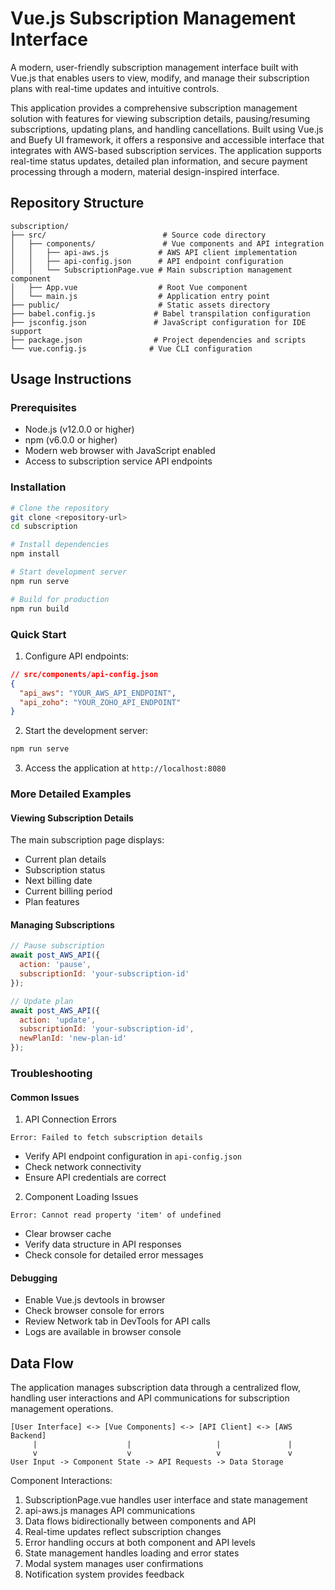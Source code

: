 # Vue.js Subscription Management Interface

A modern, user-friendly subscription management interface built with Vue.js that enables users to view, modify, and manage their subscription plans with real-time updates and intuitive controls.

This application provides a comprehensive subscription management solution with features for viewing subscription details, pausing/resuming subscriptions, updating plans, and handling cancellations. Built using Vue.js and Buefy UI framework, it offers a responsive and accessible interface that integrates with AWS-based subscription services. The application supports real-time status updates, detailed plan information, and secure payment processing through a modern, material design-inspired interface.

## Repository Structure
```
subscription/
├── src/                          # Source code directory
│   ├── components/               # Vue components and API integration
│   │   ├── api-aws.js           # AWS API client implementation
│   │   ├── api-config.json      # API endpoint configuration
│   │   └── SubscriptionPage.vue # Main subscription management component
│   ├── App.vue                  # Root Vue component
│   └── main.js                  # Application entry point
├── public/                      # Static assets directory
├── babel.config.js             # Babel transpilation configuration
├── jsconfig.json               # JavaScript configuration for IDE support
├── package.json                # Project dependencies and scripts
└── vue.config.js              # Vue CLI configuration
```

## Usage Instructions
### Prerequisites
- Node.js (v12.0.0 or higher)
- npm (v6.0.0 or higher)
- Modern web browser with JavaScript enabled
- Access to subscription service API endpoints

### Installation

```bash
# Clone the repository
git clone <repository-url>
cd subscription

# Install dependencies
npm install

# Start development server
npm run serve

# Build for production
npm run build
```

### Quick Start

1. Configure API endpoints:
```json
// src/components/api-config.json
{
  "api_aws": "YOUR_AWS_API_ENDPOINT",
  "api_zoho": "YOUR_ZOHO_API_ENDPOINT"
}
```

2. Start the development server:
```bash
npm run serve
```

3. Access the application at `http://localhost:8080`

### More Detailed Examples

#### Viewing Subscription Details
The main subscription page displays:
- Current plan details
- Subscription status
- Next billing date
- Current billing period
- Plan features

#### Managing Subscriptions
```javascript
// Pause subscription
await post_AWS_API({
  action: 'pause',
  subscriptionId: 'your-subscription-id'
});

// Update plan
await post_AWS_API({
  action: 'update',
  subscriptionId: 'your-subscription-id',
  newPlanId: 'new-plan-id'
});
```

### Troubleshooting

#### Common Issues

1. API Connection Errors
```
Error: Failed to fetch subscription details
```
- Verify API endpoint configuration in `api-config.json`
- Check network connectivity
- Ensure API credentials are correct

2. Component Loading Issues
```
Error: Cannot read property 'item' of undefined
```
- Clear browser cache
- Verify data structure in API responses
- Check console for detailed error messages

#### Debugging
- Enable Vue.js devtools in browser
- Check browser console for errors
- Review Network tab in DevTools for API calls
- Logs are available in browser console

## Data Flow

The application manages subscription data through a centralized flow, handling user interactions and API communications for subscription management operations.

```ascii
[User Interface] <-> [Vue Components] <-> [API Client] <-> [AWS Backend]
     |                    |                   |               |
     v                    v                   v               v
User Input -> Component State -> API Requests -> Data Storage
```

Component Interactions:
1. SubscriptionPage.vue handles user interface and state management
2. api-aws.js manages API communications
3. Data flows bidirectionally between components and API
4. Real-time updates reflect subscription changes
5. Error handling occurs at both component and API levels
6. State management handles loading and error states
7. Modal system manages user confirmations
8. Notification system provides feedback